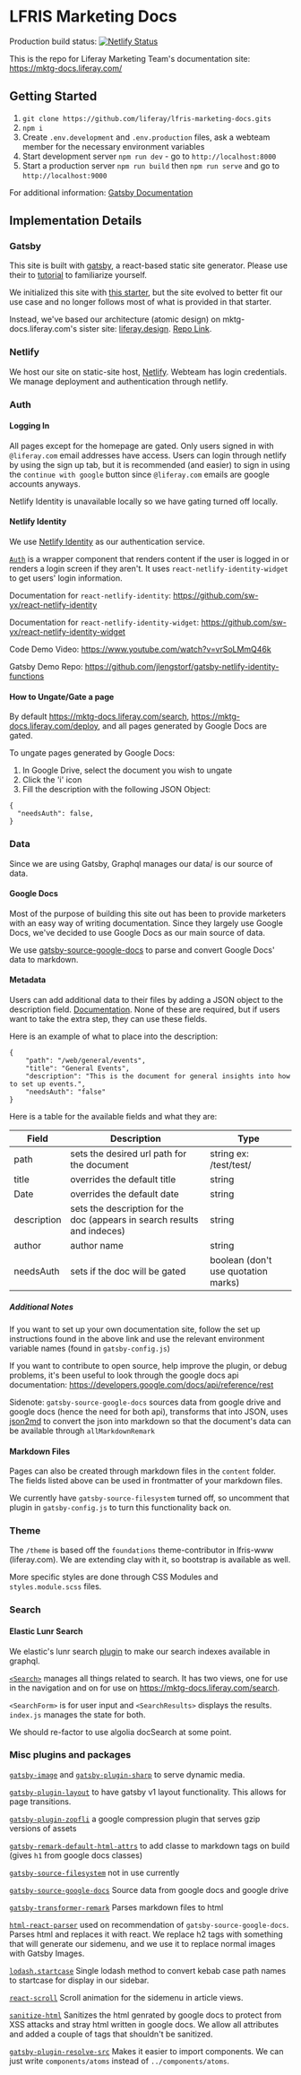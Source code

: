 # LFRIS Marketing Docs

Production build status: [![Netlify Status](https://api.netlify.com/api/v1/badges/a37de724-defa-4a86-a2cc-3267dc619447/deploy-status)](https://app.netlify.com/sites/lfrism-doc/deploys)

This is the repo for Liferay Marketing Team's documentation site: https://mktg-docs.liferay.com/

## Getting Started

1. `git clone https://github.com/liferay/lfris-marketing-docs.gits`
2. `npm i`
3. Create `.env.development` and `.env.production` files, ask a webteam member for the necessary environment variables
4. Start development server `npm run dev` - go to `http://localhost:8000`
5. Start a production server `npm run build` then `npm run serve` and go to `http://localhost:9000`

For additional information: [Gatsby Documentation](https://www.gatsbyjs.org/docs/)

## Implementation Details

### Gatsby

This site is built with [gatsby](https://www.gatsbyjs.org/), a react-based static site generator. Please use their to [tutorial](https://www.gatsbyjs.org/tutorial/) to familiarize yourself.

We initialized this site with [this starter](https://github.com/diegonvs/gatsby-boilerplate), but the site evolved to better fit our use case and no longer follows most of what is provided in that starter.

Instead, we've based our architecture (atomic design) on mktg-docs.liferay.com's sister site: [liferay.design](https://liferay.design/). [Repo Link](https://github.com/liferay-design/liferay.design/).

### Netlify

We host our site on static-site host, [Netlify](http://netlify.com/). Webteam has login credentials. We manage deployment and authentication through netlify.

### Auth

#### Logging In

All pages except for the homepage are gated. Only users signed in with `@liferay.com` email addresses have access. Users can login through netlify by using the sign up tab, but it is recommended (and easier) to sign in using the `continue with google` button since `@liferay.com` emails are google accounts anyways.

Netlify Identity is unavailable locally so we have gating turned off locally.

#### Netlify Identity

We use [Netlify Identity](https://docs.netlify.com/visitor-access/identity/) as our authentication service.

[`Auth`](https://github.com/liferay/lfris-marketing-docs/blob/master/src/components/organisms/Auth/index.js) is a wrapper component that renders content if the user is logged in or renders a login screen if they aren't. It uses `react-netlify-identity-widget` to get users' login information.

Documentation for `react-netlify-identity`: https://github.com/sw-yx/react-netlify-identity

Documentation for `react-netlify-identity-widget`: https://github.com/sw-yx/react-netlify-identity-widget

Code Demo Video: https://www.youtube.com/watch?v=vrSoLMmQ46k

Gatsby Demo Repo: https://github.com/jlengstorf/gatsby-netlify-identity-functions

#### How to Ungate/Gate a page

By default https://mktg-docs.liferay.com/search, https://mktg-docs.liferay.com/deploy, and all pages generated by Google Docs are gated.

To ungate pages generated by Google Docs:

1. In Google Drive, select the document you wish to ungate
2. Click the 'i' icon
3. Fill the description with the following JSON Object:

```
{
  "needsAuth": false,
}
```

### Data

Since we are using Gatsby, Graphql manages our data/ is our source of data.

#### Google Docs

Most of the purpose of building this site out has been to provide marketers with an easy way of writing documentation. Since they largely use Google Docs, we've decided to use Google Docs as our main source of data.

We use [gatsby-source-google-docs](https://www.gatsbyjs.org/packages/gatsby-source-google-docs/?=gatsby-source-google-docs) to parse and convert Google Docs' data to markdown.

#### Metadata

Users can add additional data to their files by adding a JSON object to the description field. [Documentation](https://www.gatsbyjs.org/packages/gatsby-source-google-docs/#add-extra-data). None of these are required, but if users want to take the extra step, they can use these fields.

Here is an example of what to place into the description:

```
{
	"path": "/web/general/events",
	"title": "General Events",
	"description": "This is the document for general insights into how to set up events.",
	"needsAuth": "false"
}
```

Here is a table for the available fields and what they are:

| Field       | Description                                                              | Type                                |
| ----------- | ------------------------------------------------------------------------ | ----------------------------------- |
| path        | sets the desired url path for the document                               | string ex: /test/test/              |
| title       | overrides the default title                                              | string                              |
| Date        | overrides the default date                                               | string                              |
| description | sets the description for the doc (appears in search results and indeces) | string                              |
| author      | author name                                                              | string                              |
| needsAuth   | sets if the doc will be gated                                            | boolean (don't use quotation marks) |

##### Additional Notes

If you want to set up your own documentation site, follow the set up instructions found in the above link and use the relevant environment variable names (found in `gatsby-config.js`)

If you want to contribute to open source, help improve the plugin, or debug problems, it's been useful to look through the google docs api documentation: https://developers.google.com/docs/api/reference/rest

Sidenote: `gatsby-source-google-docs` sources data from google drive and google docs (hence the need for both api), transforms that into JSON, uses [json2md](https://www.npmjs.com/package/json2md) to convert the json into markdown so that the document's data can be available through `allMarkdownRemark`

#### Markdown Files

Pages can also be created through markdown files in the `content` folder. The fields listed above can be used in frontmatter of your markdown files.

We currently have `gatsby-source-filesystem` turned off, so uncomment that plugin in `gatsby-config.js` to turn this functionality back on.

### Theme

The `/theme` is based off the `foundations` theme-contributor in lfris-www (liferay.com). We are extending clay with it, so bootstrap is available as well.

More specific styles are done through CSS Modules and `styles.module.scss` files.

### Search

#### Elastic Lunr Search

We elastic's lunr search [plugin](https://www.gatsbyjs.org/packages/@gatsby-contrib/gatsby-plugin-elasticlunr-search/) to make our search indexes available in graphql.

[`<Search>`](https://github.com/liferay/lfris-marketing-docs/tree/master/src/components/molecules/Search) manages all things related to search. It has two views, one for use in the navigation and on for use on https://mktg-docs.liferay.com/search.

`<SearchForm>` is for user input and `<SearchResults>` displays the results. `index.js` manages the state for both.

We should re-factor to use algolia docSearch at some point.

### Misc plugins and packages

[`gatsby-image`](https://www.gatsbyjs.org/packages/gatsby-image/) and [`gatsby-plugin-sharp`](https://www.gatsbyjs.org/packages/gatsby-plugin-sharp/?=gatsby-plugin-sharp) to serve dynamic media.

[`gatsby-plugin-layout`](https://www.gatsbyjs.org/packages/gatsby-plugin-layout/) to have gatsby v1 layout functionality. This allows for page transitions.

[`gatsby-plugin-zopfli`](https://www.gatsbyjs.org/packages/gatsby-plugin-zopfli/?=zopfli) a google compression plugin that serves gzip versions of assets

[`gatsby-remark-default-html-attrs`](https://www.gatsbyjs.org/packages/gatsby-remark-default-html-attrs/?=gatsby-remark-default-h) to add classe to markdown tags on build (gives `h1` from google docs classes)

[`gatsby-source-filesystem`](https://www.gatsbyjs.org/packages/gatsby-source-filesystem/?=gatsby-source-filesystem) not in use currently

[`gatsby-source-google-docs`](https://www.gatsbyjs.org/packages/gatsby-source-google-docs/?=gatsby-source-google-docs) Source data from google docs and google drive

[`gatsby-transformer-remark`](https://www.gatsbyjs.org/packages/gatsby-transformer-remark/?=gatsby-transformer-remark) Parses markdown files to html

[`html-react-parser`](https://www.npmjs.com/package/html-react-parser) used on recommendation of `gatsby-source-google-docs`. Parses html and replaces it with react. We replace h2 tags with something that will generate our sidemenu, and we use it to replace normal images with Gatsby Images.

[`lodash.startcase`](https://lodash.com/docs/4.17.15#startCase) Single lodash method to convert kebab case path names to startcase for display in our sidebar.

[`react-scroll`](https://www.npmjs.com/package/react-scroll) Scroll animation for the sidemenu in article views.

[`sanitize-html`](https://www.npmjs.com/package/sanitize-html) Sanitizes the html genrated by google docs to protect from XSS attacks and stray html written in google docs. We allow all attributes and added a couple of tags that shouldn't be sanitized.

[`gatsby-plugin-resolve-src`](https://www.gatsbyjs.org/packages/gatsby-plugin-resolve-src/) Makes it easier to import components. We can just write `components/atoms` instead of `../components/atoms`.
